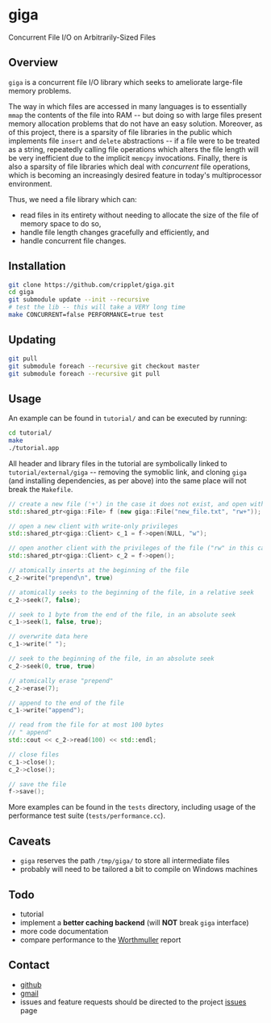 giga
====

Concurrent File I/O on Arbitrarily-Sized Files

Overview
----

`giga` is a concurrent file I/O library which seeks to ameliorate large-file memory problems.

The way in which files are accessed in many languages is to essentially `mmap` the contents of the file into RAM -- but doing so with large files present memory 
allocation problems that do not have an easy solution. Moreover, as of this project, there is a sparsity of file libraries in the public which implements file `insert` 
and `delete` abstractions -- if a file were to be treated as a string, repeatedly calling file operations which alters the file length will be very inefficient due to 
the implicit `memcpy` invocations. Finally, there is also a sparsity of file libraries which deal with *concurrent* file operations, which is becoming an increasingly 
desired feature in today's multiprocessor environment.

Thus, we need a file library which can:
* read files in its entirety without needing to allocate the size of the file of memory space to do so,
* handle file length changes gracefully and efficiently, and
* handle concurrent file changes.

Installation
----

```bash
git clone https://github.com/cripplet/giga.git
cd giga
git submodule update --init --recursive
# test the lib -- this will take a VERY long time
make CONCURRENT=false PERFORMANCE=true test
```

Updating
----

```bash
git pull
git submodule foreach --recursive git checkout master
git submodule foreach --recursive git pull
```

Usage
----

An example can be found in `tutorial/` and can be executed by running:

```bash
cd tutorial/
make
./tutorial.app
```

All header and library files in the tutorial are symbolically linked to `tutorial/external/giga` -- removing the symoblic link, and cloning `giga` (and installing 
dependencies, as per above) into the same place will not break the `Makefile`.

```cpp
// create a new file ('+') in the case it does not exist, and open with read-write properties
std::shared_ptr<giga::File> f (new giga::File("new_file.txt", "rw+"));

// open a new client with write-only privileges
std::shared_ptr<giga::Client> c_1 = f->open(NULL, "w");

// open another client with the privileges of the file ("rw" in this case)
std::shared_ptr<giga::Client> c_2 = f->open();

// atomically inserts at the beginning of the file
c_2->write("prepend\n", true)

// atomically seeks to the beginning of the file, in a relative seek
c_2->seek(7, false);

// seek to 1 byte from the end of the file, in an absolute seek
c_1->seek(1, false, true);

// overwrite data here
c_1->write(" ");

// seek to the beginning of the file, in an absolute seek
c_2->seek(0, true, true)

// atomically erase "prepend"
c_2->erase(7);

// append to the end of the file
c_1->write("append");

// read from the file for at most 100 bytes
// " append"
std::cout << c_2->read(100) << std::endl;

// close files
c_1->close();
c_2->close();

// save the file
f->save();
```

More examples can be found in the `tests` directory, including usage of the performance test suite (`tests/performance.cc`).

Caveats
----

* `giga` reserves the path `/tmp/giga/` to store all intermediate files
* probably will need to be tailored a bit to compile on Windows machines

Todo
----

* tutorial
* implement a **better caching backend** (will **NOT** break `giga` interface)
* more code documentation
* compare performance to the [Worthmuller](http://ubm.io/VRpd1m) report

Contact
----

* [github](https://github.com/cripplet/giga)
* [gmail](mailto:minke.zhang@gmail.com)
* issues and feature requests should be directed to the project [issues](https://github.com/cripplet/giga/issues) page
